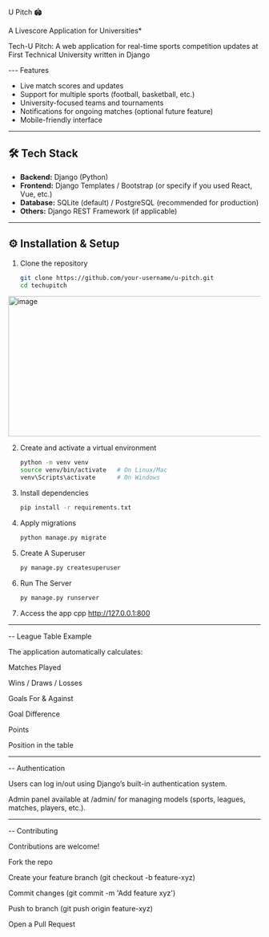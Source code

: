 U Pitch 🏟️  

A Livescore Application for Universities*  

Tech-U Pitch: A web application for real-time sports competition updates at First Technical University written in Django  


--- Features

-  Live match scores and updates  
-  Support for multiple sports (football, basketball, etc.)  
-  University-focused teams and tournaments  
-  Notifications for ongoing matches (optional future feature)  
-  Mobile-friendly interface  

---

## 🛠️ Tech Stack
- **Backend:** Django (Python)  
- **Frontend:** Django Templates / Bootstrap (or specify if you used React, Vue, etc.)  
- **Database:** SQLite (default) / PostgreSQL (recommended for production)  
- **Others:** Django REST Framework (if applicable)  

---

## ⚙️ Installation & Setup

1. Clone the repository  
   ```bash
   git clone https://github.com/your-username/u-pitch.git
   cd techupitch
<img width="1063" height="280" alt="image" src="https://github.com/user-attachments/assets/c49965ca-133c-48aa-89fc-0985180e60b9" />

2. Create and activate a virtual environment
   ```bash
   python -m venv venv
   source venv/bin/activate   # On Linux/Mac
   venv\Scripts\activate      # On Windows


3. Install dependencies
   ```bash
   pip install -r requirements.txt

4. Apply migrations
   ```bash
   python manage.py migrate

5. Create A Superuser
   ```bash
   py manage.py createsuperuser

6. Run The Server
   ```bash
   py manage.py runserver

7. Access the app
   cpp
   http://127.0.0.1:800


---


-- League Table Example

The application automatically calculates:

Matches Played

Wins / Draws / Losses

Goals For & Against

Goal Difference

Points

Position in the table


---


-- Authentication

Users can log in/out using Django’s built-in authentication system.

Admin panel available at /admin/ for managing models (sports, leagues, matches, players, etc.).



---

 
 -- Contributing

Contributions are welcome!

Fork the repo

Create your feature branch (git checkout -b feature-xyz)

Commit changes (git commit -m 'Add feature xyz')

Push to branch (git push origin feature-xyz)

Open a Pull Request
